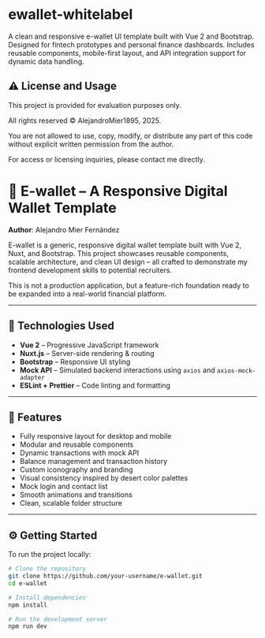# ewallet-whitelabel
A clean and responsive e-wallet UI template built with Vue 2 and Bootstrap. Designed for fintech prototypes and personal finance dashboards. Includes reusable components, mobile-first layout, and API integration support for dynamic data handling.

## ⚠️ License and Usage

This project is provided for evaluation purposes only.

All rights reserved © AlejandroMier1895, 2025.

You are not allowed to use, copy, modify, or distribute any part of this code without explicit written permission from the author.

For access or licensing inquiries, please contact me directly.

# 💸 E-wallet – A Responsive Digital Wallet Template

**Author**: Alejandro Mier Fernández

E-wallet is a generic, responsive digital wallet template built with Vue 2, Nuxt, and Bootstrap. This project showcases reusable components, scalable architecture, and clean UI design – all crafted to demonstrate my frontend development skills to potential recruiters.

This is not a production application, but a feature-rich foundation ready to be expanded into a real-world financial platform.

---

## 🚀 Technologies Used

- **Vue 2** – Progressive JavaScript framework
- **Nuxt.js** – Server-side rendering & routing
- **Bootstrap** – Responsive UI styling
- **Mock API** – Simulated backend interactions using `axios` and `axios-mock-adapter`
- **ESLint + Prettier** – Code linting and formatting

---

## 📱 Features

- Fully responsive layout for desktop and mobile
- Modular and reusable components
- Dynamic transactions with mock API
- Balance management and transaction history
- Custom iconography and branding
- Visual consistency inspired by desert color palettes
- Mock login and contact list
- Smooth animations and transitions
- Clean, scalable folder structure

---

## ⚙️ Getting Started

To run the project locally:

```bash
# Clone the repository
git clone https://github.com/your-username/e-wallet.git
cd e-wallet

# Install dependencies
npm install

# Run the development server
npm run dev